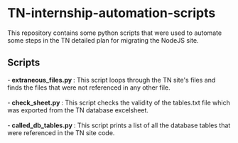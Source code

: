 # TN-internship-automation-scripts
This repository contains some python scripts that were used to automate some steps in the TN detailed plan for migrating the NodeJS site.

## Scripts
-<b> extraneous_files.py </b> : This script loops through the TN site's files and finds the files that were not referenced in any other file.
<br>
<br>
-<b> check_sheet.py </b> : This script checks the validity of the tables.txt file which was exported from the TN database excelsheet.
<br>
<br>
-<b> called_db_tables.py </b> : This script prints a list of all the database tables that were referenced in the TN site code.
